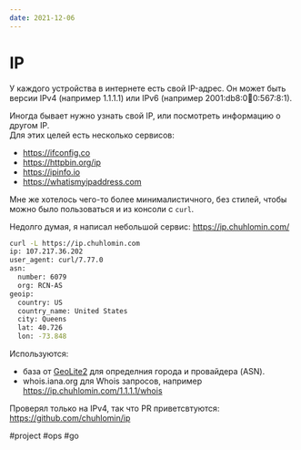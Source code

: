 ```yaml
---
date: 2021-12-06
---
```


# IP

У каждого устройства в интернете есть свой IP-адрес.
Он может быть версии IPv4 (например 1.1.1.1) или IPv6 (например 2001:db8:0:1234:0:567:8:1).

Иногда бывает нужно узнать свой IP, или посмотреть информацию о другом IP.  
Для этих целей есть несколько сервисов:

* https://ifconfig.co
* https://httpbin.org/ip
* https://ipinfo.io
* https://whatismyipaddress.com

Мне же хотелось чего-то более минималистичного, без стилей, чтобы можно было
пользоваться и из консоли с `curl`.

Недолго думая, я написал небольшой сервис: https://ip.chuhlomin.com/

```bash
curl -L https://ip.chuhlomin.com
ip: 107.217.36.202
user_agent: curl/7.77.0
asn:
  number: 6079
  org: RCN-AS
geoip:
  country: US
  country_name: United States
  city: Queens
  lat: 40.726
  lon: -73.848
```

Используются:

* база от [GeoLite2](https://dev.maxmind.com/geoip/geolite2-free-geolocation-data) для определния города и провайдера (ASN).
* whois.iana.org для Whois запросов, например https://ip.chuhlomin.com/1.1.1.1/whois

Проверял только на IPv4, так что PR приветсвтуются: https://github.com/chuhlomin/ip

#project #ops #go
